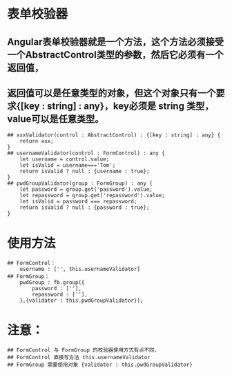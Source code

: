 # 表单校验器
## Angular表单校验器就是一个方法，这个方法必须接受一个AbstractControl类型的参数，然后它必须有一个返回值，
## 返回值可以是任意类型的对象，但这个对象只有一个要求{[key : string] : any}，key必须是 string 类型，value可以是任意类型。
	## xxxValidator(control : AbstractControl) : {[key : string] : any} {
		return xxx;
	}
	## usernameValidator(control : FormControl) : any {
		let username = control.value;
		let isValid = username==='Tom';
		return isValid ? null : {username : true};
	}
	## pwdGroupValidator(group : FormGroup) : any {
		let password = group.get('password').value;
		let repassword = group.get('repassword').value;
		let isValid = password === repassword;
		return isValid ? null : {password : true};
	}
# 使用方法
	## FormControl：
		username : ['', this.usernameValidator]
	## FormGroup：
		pwdGroup : fb.group({
			password : [''],
			repassword : [''],
		},{validator : this.pwdGroupValidator});
# 注意：
	## FormControl 与 FormGroup 的校验器使用方式有点不同，
	## FormControl 直接写方法 this.usernameValidator
	## FormGroup 需要使用对象 {validator : this.pwdGroupValidator}
